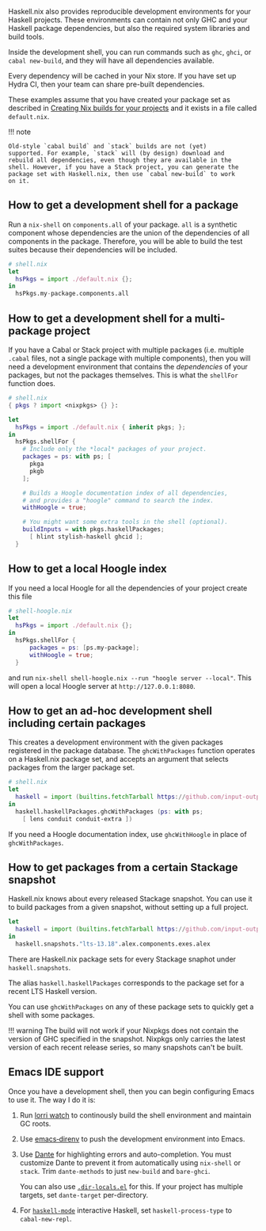 Haskell.nix also provides reproducible development environments for
your Haskell projects. These environments can contain not only GHC and
your Haskell package dependencies, but also the required system
libraries and build tools.

Inside the development shell, you can run commands such as `ghc`,
`ghci`, or `cabal new‑build`, and they will have all dependencies
available.

Every dependency will be cached in your Nix store. If you have set up
Hydra CI, then your team can share pre-built dependencies.

These examples assume that you have created your package set as
described in [Creating Nix builds for your projects](projects.md) and
it exists in a file called `default.nix`.

!!! note

    Old-style `cabal build` and `stack` builds are not (yet)
    supported. For example, `stack` will (by design) download and
    rebuild all dependencies, even though they are available in the
    shell. However, if you have a Stack project, you can generate the
    package set with Haskell.nix, then use `cabal new‑build` to work
    on it.

## How to get a development shell for a package

Run a `nix‑shell` on `components.all` of your package. `all` is a
synthetic component whose dependencies are the union of the
dependencies of all components in the package. Therefore, you will be
able to build the test suites because their dependencies will be
included.

```nix
# shell.nix
let
  hsPkgs = import ./default.nix {};
in
  hsPkgs.my-package.components.all
```

## How to get a development shell for a multi-package project

If you have a Cabal or Stack project with multiple packages
(i.e. multiple `.cabal` files, not a single package with multiple
components), then you will need a development environment that
contains the _dependencies_ of your packages, but not the packages
themselves. This is what the `shellFor` function does.

```nix
# shell.nix
{ pkgs ? import <nixpkgs> {} }:

let
  hsPkgs = import ./default.nix { inherit pkgs; };
in
  hsPkgs.shellFor {
    # Include only the *local* packages of your project.
    packages = ps: with ps; [
      pkga
      pkgb
    ];

    # Builds a Hoogle documentation index of all dependencies,
    # and provides a "hoogle" command to search the index.
    withHoogle = true;

    # You might want some extra tools in the shell (optional).
    buildInputs = with pkgs.haskellPackages;
      [ hlint stylish-haskell ghcid ];
  }
```

## How to get a local Hoogle index

If you need a local Hoogle for all the dependencies of your project create this file

```nix
# shell-hoogle.nix
let
  hsPkgs = import ./default.nix {};
in
  hsPkgs.shellFor {
      packages = ps: [ps.my-package];
      withHoogle = true;
  }
```

and  run `nix-shell shell-hoogle.nix --run "hoogle server --local"`.
This will open a local Hoogle server at `http://127.0.0.1:8080`.


## How to get an ad-hoc development shell including certain packages

This creates a development environment with the given packages
registered in the package database. The `ghcWithPackages` function
operates on a Haskell.nix package set, and accepts an argument that
selects packages from the larger package set.

```nix
# shell.nix
let
  haskell = import (builtins.fetchTarball https://github.com/input-output-hk/haskell.nix/archive/master.tar.gz) {};
in
  haskell.haskellPackages.ghcWithPackages (ps: with ps;
    [ lens conduit conduit-extra ])
```

If you need a Hoogle documentation index, use `ghcWithHoogle` in place
of `ghcWithPackages`.

## How to get packages from a certain Stackage snapshot

Haskell.nix knows about every released Stackage snapshot. You can use
it to build packages from a given snapshot, without setting up a full
project.

```nix
let
  haskell = import (builtins.fetchTarball https://github.com/input-output-hk/haskell.nix/archive/master.tar.gz) {};
in
  haskell.snapshots."lts-13.18".alex.components.exes.alex
```

There are Haskell.nix package sets for every Stackage snaphot under
`haskell.snapshots`.

The alias `haskell.haskellPackages` corresponds to the package set for
a recent LTS Haskell version.

You can use `ghcWithPackages` on any of these package sets to quickly
get a shell with some packages.

!!! warning
    The build will not work if your Nixpkgs does not contain the version
    of GHC specified in the snapshot. Nixpkgs only carries the
    latest version of each recent release series, so many snapshots
    can't be built.


## Emacs IDE support

Once you have a development shell, then you can begin configuring
Emacs to use it. The way I do it is:

1. Run [lorri watch](https://github.com/target/lorri) to continously
   build the shell environment and maintain GC roots.

2. Use [emacs‑direnv](https://github.com/wbolster/emacs-direnv) to
   push the development environment into Emacs.

3. Use [Dante](https://github.com/jyp/dante) for highlighting errors
   and auto-completion. You must customize Dante to prevent it from
   automatically using `nix‑shell` or `stack`. Trim `dante‑methods` to
   just `new‑build` and `bare‑ghci`.

    You can also use [`.dir‑locals.el`](https://www.gnu.org/software/emacs/manual/html_node/emacs/Directory-Variables.html)
    for this. If your project has multiple targets, set `dante‑target`
    per-directory.

4. For [`haskell‑mode`](https://github.com/haskell/haskell-mode)
   interactive Haskell, set `haskell‑process‑type` to
   `cabal‑new‑repl`.
